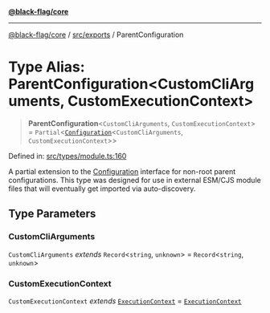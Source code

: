 [**@black-flag/core**](../../../README.md)

***

[@black-flag/core](../../../README.md) / [src/exports](../README.md) / ParentConfiguration

# Type Alias: ParentConfiguration\<CustomCliArguments, CustomExecutionContext\>

> **ParentConfiguration**\<`CustomCliArguments`, `CustomExecutionContext`\> = `Partial`\<[`Configuration`](Configuration.md)\<`CustomCliArguments`, `CustomExecutionContext`\>\>

Defined in: [src/types/module.ts:160](https://github.com/Xunnamius/black-flag/blob/dca16a7cbf43b7d8428fc9b34cc49fc69b7b6672/src/types/module.ts#L160)

A partial extension to the [Configuration](Configuration.md) interface for non-root
parent configurations. This type was designed for use in external ESM/CJS
module files that will eventually get imported via auto-discovery.

## Type Parameters

### CustomCliArguments

`CustomCliArguments` *extends* `Record`\<`string`, `unknown`\> = `Record`\<`string`, `unknown`\>

### CustomExecutionContext

`CustomExecutionContext` *extends* [`ExecutionContext`](../util/type-aliases/ExecutionContext.md) = [`ExecutionContext`](../util/type-aliases/ExecutionContext.md)
